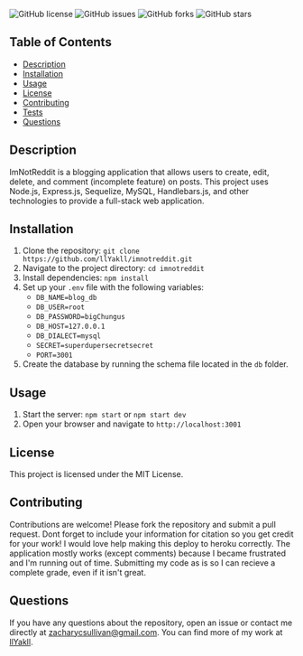 ![GitHub license](https://img.shields.io/badge/license-MIT-blue.svg)
![GitHub issues](https://img.shields.io/github/issues/llYakll/imnotreddit)
![GitHub forks](https://img.shields.io/github/forks/llYakll/imnotreddit)
![GitHub stars](https://img.shields.io/github/stars/llYakll/imnotreddit)

## Table of Contents
- [Description](#description)
- [Installation](#installation)
- [Usage](#usage)
- [License](#license)
- [Contributing](#contributing)
- [Tests](#tests)
- [Questions](#questions)

## Description
ImNotReddit is a blogging application that allows users to create, edit, delete, and comment (incomplete feature) on posts. This project uses Node.js, Express.js, Sequelize, MySQL, Handlebars.js, and other technologies to provide a full-stack web application.

## Installation
1. Clone the repository: `git clone https://github.com/llYakll/imnotreddit.git`
2. Navigate to the project directory: `cd imnotreddit`
3. Install dependencies: `npm install`
4. Set up your `.env` file with the following variables:
   - `DB_NAME=blog_db`
   - `DB_USER=root`
   - `DB_PASSWORD=bigChungus`
   - `DB_HOST=127.0.0.1`
   - `DB_DIALECT=mysql`
   - `SECRET=superdupersecretsecret`
   - `PORT=3001`
5. Create the database by running the schema file located in the `db` folder.

## Usage
1. Start the server: `npm start` or `npm start dev`
2. Open your browser and navigate to `http://localhost:3001`

## License
This project is licensed under the MIT License.

## Contributing
Contributions are welcome! Please fork the repository and submit a pull request. Dont forget to include your information for citation so you get credit for your work! I would love help making this deploy to heroku correctly. The application mostly works (except comments) because I became frustrated and I'm running out of time. Submitting my code as is so I can recieve a complete grade, even if it isn't great.

## Questions
If you have any questions about the repository, open an issue or contact me directly at zacharycsullivan@gmail.com. You can find more of my work at [llYakll](https://github.com/llYakll).
